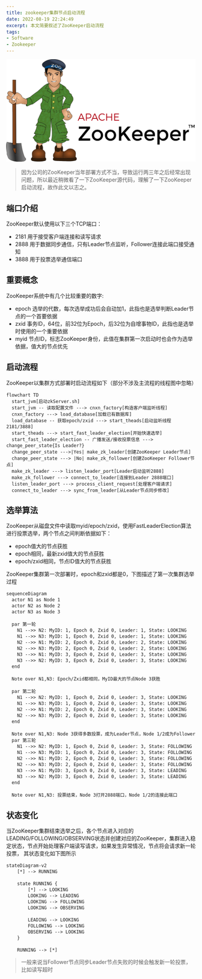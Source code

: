 ```yaml
---
title: zookeeper集群节点启动流程
date: 2022-08-19 22:24:49
excerpt: 本文简要叙述了ZooKeeper启动流程
tags:
- Software
- Zookeeper
---
```


![Zookeeper](/images/Apache_ZooKeeper_logo.svg)

> 因为公司的ZooKeeper当年部署方式不当，导致运行两三年之后经常出现问题，所以最近稍微看了一下ZooKeeper源代码，理解了一下ZooKeeper启动流程，故作此文以志之。

## 端口介绍

ZooKeeper默认使用以下三个TCP端口：

- 2181 用于接受客户端连接和读写请求
- 2888 用于数据同步通信，只有Leader节点监听，Follower连接此端口接受通知
- 3888 用于投票选举通信端口

## 重要概念

ZooKeeper系统中有几个比较重要的数字:

- epoch 选举的代数，每次选举成功后会自动加1，此指也是选举判断Leader节点的一个首要依据
- zxid 事务ID，64位，前32位为Epoch，后32位为自增事物ID，此指也是选举时使用的一个重要依据
- myid 节点ID，标志ZooKeeper身份，此值在集群第一次启动时也会作为选举依据，值大的节点优先

## 启动流程

ZooKeeper以集群方式部署时启动流程如下（部分不涉及主流程的线程图中忽略）

```mermaid
flowchart TD
  start_jvm[启动zkServer.sh]
  start_jvm -- 读取配置文件 ---> cnxn_factory[构造客户端监听线程]
  cnxn_factory ---> load_database[加载已有数据库]
  load_database -- 获取epoch/zxid ---> start_theads[启动监听线程2181/3888]
  start_theads ---> start_fast_leader_election[开始快速选举]
  start_fast_leader_election -- 广播发送/接收投票信息 ---> change_peer_state{Is Leader?}
  change_peer_state --->|Yes| make_zk_leader[创建ZooKeeper Leader节点]
  change_peer_state ---> |No| make_zk_follower[创建ZooKeeper Follower节点]
  make_zk_leader ---> listen_leader_port[Leader启动监听2888]
  make_zk_follower ---> connect_to_leader[连接到Leader 2888端口]
  listen_leader_port ---> process_client_request[处理客户端请求]
  connect_to_leader ---> sync_from_leader[从Leader节点同步修改]
```

## 选举算法

ZooKeeper从磁盘文件中读取myid/epoch/zxid，使用FastLeaderElection算法进行投票选举，两个节点之间判断依据如下：

- epoch值大的节点获胜
- epoch相同，最新zxid值大的节点获胜
- epoch/zxid相同，节点ID值大的节点获胜

ZooKeeper集群第一次部署时，epoch和zxid都是0，下图描述了第一次集群选举过程

```mermaid
sequenceDiagram
  actor N1 as Node 1
  actor N2 as Node 2
  actor N3 as Node 3

  par 第一轮
    N1 -->> N2: MyID: 1, Epoch 0, Zxid 0, Leader: 1, State: LOOKING
    N1 -->> N3: MyID: 1, Epoch 0, Zxid 0, Leader: 1, State: LOOKING
    N2 -->> N1: MyID: 2, Epoch 0, Zxid 0, Leader: 2, State: LOOKING
    N2 -->> N3: MyID: 2, Epoch 0, Zxid 0, Leader: 2, State: LOOKING
    N3 -->> N1: MyID: 3, Epoch 0, Zxid 0, Leader: 3, State: LOOKING
    N3 -->> N2: MyID: 3, Epoch 0, Zxid 0, Leader: 3, State: LOOKING
  end

  Note over N1,N3: Epoch/Zxid都相同，MyID最大的节点Node 3获胜

  par 第二轮
    N1 -->> N2: MyID: 1, Epoch 0, Zxid 0, Leader: 3, State: LOOKING
    N1 -->> N3: MyID: 1, Epoch 0, Zxid 0, Leader: 3, State: LOOKING
    N2 -->> N1: MyID: 2, Epoch 0, Zxid 0, Leader: 3, State: LOOKING
    N2 -->> N3: MyID: 2, Epoch 0, Zxid 0, Leader: 3, State: LOOKING
  end

  Note over N1,N3: Node 3获得多数投票，成为Leader节点，Node 1/2成为Follower
  par 第三轮
    N1 -->> N2: MyID: 1, Epoch 0, Zxid 0, Leader: 3, State: FOLLOWING
    N1 -->> N3: MyID: 1, Epoch 0, Zxid 0, Leader: 3, State: FOLLOWING
    N2 -->> N1: MyID: 2, Epoch 0, Zxid 0, Leader: 3, State: FOLLOWING
    N2 -->> N3: MyID: 2, Epoch 0, Zxid 0, Leader: 3, State: FOLLOWING
    N3 -->> N1: MyID: 3, Epoch 0, Zxid 0, Leader: 3, State: LEADING
    N3 -->> N2: MyID: 3, Epoch 0, Zxid 0, Leader: 3, State: LEADING
  end

  Note over N1,N3: 投票结束，Node 3打开2888端口，Node 1/2的连接此端口
```

## 状态变化

当ZooKeeper集群结束选举之后，各个节点进入对应的LEADING/FOLLOWING/OBSERVING状态并创建对应的ZooKeeper，集群进入稳定状态，节点开始处理客户端读写请求，如果发生异常情况，节点将会请求新一轮投票，
其状态变化如下图所示

```mermaid
stateDiagram-v2
    [*] --> RUNNING

    state RUNNING {
        [*] --> LOOKING
        LOOKING --> LEADING
        LOOKING --> FOLLOWING
        LOOKING --> OBSERVING

        LEADING --> LOOKING
        FOLLOWING --> LOOKING
        OBSERVING --> LOOKING
    }

    RUNNING --> [*]
```

> 一般来说当Follower节点同步Leader节点失败的时候会触发新一轮投票，比如读写超时